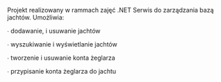 Projekt realizowany w rammach zajęć .NET Serwis do zarządzania bazą jachtów. Umożliwia:

∙ dodawanie, i usuwanie jachtów

∙ wyszukiwanie i wyświetlanie jachtów

∙ tworzenie i usuwanie konta żeglarza

∙ przypisanie konta żeglarza do jachtu
